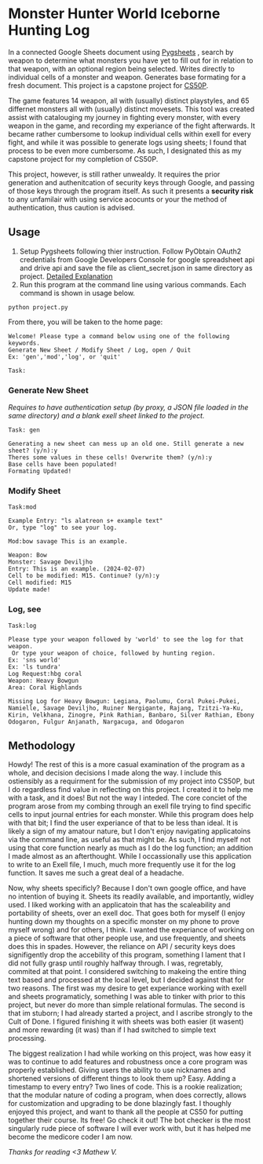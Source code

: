 # Monster Hunter World Iceborne Hunting Log 
 
In a connected Google Sheets document using [Pygsheets](https://github.com/nithinmurali/pygsheets) , search by weapon to determine what monsters you have yet to fill out for in relation to that weapon, with an optional region being selected. Writes directly to individual cells of a monster and weapon. Generates base formating for a fresh document. This project is a capstone project for [CS50P](https://www.edx.org/learn/python/harvard-university-cs50-s-introduction-to-programming-with-python).

The game features 14 weapon, all with (usually) distinct playstyles, and 65 differnet monsters all with (usually) distinct movesets. This tool was created assist with catalouging my journey in fighting every monster, with every weapon in the game, and recording my experiance of the fight afterwards. It became rather cumbersome to lookup individual cells within exell for every fight, and while it was possible to generate logs using sheets; I found that process to be even more cumbersome. As such, I designated this as my capstone project for my completion of CS50P. 

This project, however, is still rather unwealdy. It requires the prior generation and authenitcation of security keys through Google, and passing of those keys through the program itself. As such it presents a **security risk** to any unfamilair with using service acocunts or your the method of authentication, thus caution is advised. 

## Usage

1) Setup Pygsheets following thier instruction. Follow PyObtain OAuth2 credentials from Google Developers Console for google spreadsheet api and drive api and save the file as client_secret.json in same directory as project. [Detailed Explanation](https://pygsheets.readthedocs.io/en/latest/authorization.html)
2) Run this program at the command line using various commands. Each command is shown in usage below. 
```
python project.py
```
From there, you will be taken to the home page:
```
Welcome! Please type a command below using one of the following keywords.
Generate New Sheet / Modify Sheet / Log, open / Quit
Ex: 'gen','mod','log', or 'quit'

Task:
```
### Generate New Sheet
*Requires to have authentication setup (by proxy, a JSON file loaded in the same directory) and a blank exell sheet linked to the project.*
```
Task: gen

Generating a new sheet can mess up an old one. Still generate a new sheet? (y/n):y
Theres some values in these cells! Overwrite them? (y/n):y
Base cells have been populated!
Formating Updated!
```
### Modify Sheet
```
Task:mod

Example Entry: "ls alatreon s+ example text"
Or, type "log" to see your log.

Mod:bow savage This is an example.

Weapon: Bow
Monster: Savage Deviljho
Entry: This is an example. (2024-02-07)
Cell to be modified: M15. Continue? (y/n):y
Cell modified: M15
Update made!
```
### Log, see
```
Task:log

Please type your weapon followed by 'world' to see the log for that weapon.
 Or type your weapon of choice, followed by hunting region.
Ex: 'sns world'
Ex: 'ls tundra'
Log Request:hbg coral 
Weapon: Heavy Bowgun
Area: Coral Highlands

Missing Log for Heavy Bowgun: Legiana, Paolumu, Coral Pukei-Pukei, Namielle, Savage Deviljho, Ruiner Nergigante, Rajang, Tzitzi-Ya-Ku, Kirin, Velkhana, Zinogre, Pink Rathian, Banbaro, Silver Rathian, Ebony Odogaron, Fulgur Anjanath, Nargacuga, and Odogaron
```

## Methodology

Howdy! The rest of this is a more casual examination of the program as a whole, and decision decisions I made along the way. I include this ostiensibly as a requirment for the submission of my project into CS50P, but I do regardless find value in reflecting on this project. I created it to help me with a task, and it does! But not the way I inteded. The core conciet of the program arose from my combing through an exell file trying to find specific cells to input journal entries for each monster. While this program does help with that bit; I find the user experiance of that to be less than ideal. It is likely a sign of my amatour nature, but I don't enjoy navigating applicatoins via the command line, as useful as that might be. As such, I find myself not using that core function nearly as much as I do the log function; an addition I made almost as an afterthought. While I occassionally use this application to write to an Exell file, I much, much more frequently use it for the log function. It saves me such a great deal of a headache. 

Now, why sheets specificly? Because I don't own google office, and have no intention of buying it. Sheets its readily available, and importantly, widley used. I liked working with an applicatoin that has the scaleability and portability of sheets, over an exell doc. That goes both for myself (I enjoy hunting down my thoughts on a specific monster on my phone to prove myself wrong) and for others, I think. I wanted the experiance of working on a piece of software that other people use, and use frequently, and sheets does this in spades. However, the reliance on API / security keys does signifigently drop the accebility of this program, something I lament that I did not fully grasp until roughly halfway through. I was, regretably, commited at that point. I considered switching to makeing the entire thing text based and processed at the local level, but I decided against that for two reasons. The first was my desire to get experiance working with exell and sheets programaticly, something I was able to tinker with prior to this project, but never do more than simple relational formulas. The second is that im stuborn; I had already started a project, and I ascribe strongly to the Cult of Done. I figured finishing it with sheets was both easier (it wasent) and more rewarding (it was) than if I had switched to simple text processing. 

The biggest realization I had while working on this project, was how easy it was to continue to add features and robustness once a core program was properly established. Giving users the ability to use nicknames and shortened versions of different things to look them up? Easy. Adding a timestamp to every entry? Two lines of code. This is a rookie realization; that the modular nature of coding a program, when does correctly, allows for customization and upgrading to be done blazingly fast. I thoughly enjoyed this project, and want to thank all the people at CS50 for putting together their course. Its free! Go check it out! The bot checker is the most singularly rude piece of software I will ever work with, but it has helped me become the medicore coder I am now.

*Thanks for reading <3*
*Mathew V.*
